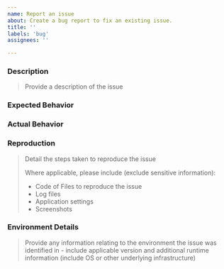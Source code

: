 ```yaml
---
name: Report an issue
about: Create a bug report to fix an existing issue.
title: ''
labels: 'bug'
assignees: ''

---
```


### Description

> Provide a description of the issue

### Expected Behavior

### Actual Behavior

### Reproduction

> Detail the steps taken to reproduce the issue
> 
> Where applicable, please include (exclude sensitive information):
>
> - Code of Files to reproduce the issue
> - Log files
> - Application settings
> - Screenshots

### Environment Details

> Provide any information relating to the environment the issue was identified in - include applicable version and additional runtime information (include OS or other underlying infrastructure)